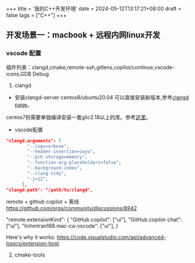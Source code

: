 +++
title = '我的C++开发环境'
date = 2024-05-12T13:17:21+08:00
draft = false
tags = ["C++"]
+++

## 开发场景一：macbook + 远程内网linux开发

### vscode 配置

插件列表：clangd,cmake,remote-ssh,gitlens,copilot/continue,vscode-icons,GDB Debug

1. clangd 
- 安装clangd-server
centos8/ubuntu20.04 可以直接安装新版本,参考[clangd page](https://clangd.llvm.org/)。

centos7则需要单独编译安装一套glic2.18以上的库。参考[这里](https://blog.csdn.net/weixin_49758693/article/details/131866414)。

- vscode配置
``` json
"clangd.arguments": [
        "--log=verbose",
        "--header-insertion=iwyu",
        "--pch-storage=memory",
        "--function-arg-placeholders=false",
        "--background-index",
        "--clang-tidy",
        "-j=12",
      ],
"clangd.path": "/path/to/clangd",
```



remote + github copilot + 离线
https://github.com/orgs/community/discussions/6942

"remote.extensionKind": {
    "GitHub.copilot": ["ui"],
    "GitHub.copilot-chat": ["ui"],
    "linhmtran168.mac-ca-vscode": ["ui"],
}

Here's why it works: https://code.visualstudio.com/api/advanced-topics/extension-host

2. cmake-tools

